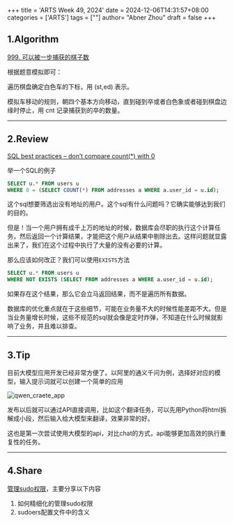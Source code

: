 +++
title = 'ARTS Week 49, 2024'
date = 2024-12-06T14:31:57+08:00
categories = ['ARTS']
tags = [""]
author=  "Abner Zhou"
draft = false
+++
## 1.Algorithm

[999. 可以被一步捕获的棋子数](https://leetcode.cn/problems/available-captures-for-rook/description/)

根据题意模拟即可：

遍历棋盘确定白色车的下标，用 (st,ed) 表示。

模拟车移动的规则，朝四个基本方向移动，直到碰到卒或者白色象或者碰到棋盘边缘时停止，用 cnt 记录捕获到的卒的数量。

---

## 2.Review

[SQL best practices – don’t compare count(*) with 0](https://www.depesz.com/2024/12/01/sql-best-practices-dont-compare-count-with-0/)

举一个SQL的例子

```sql
SELECT u.* FROM users u
WHERE 0 = (SELECT COUNT(*) FROM addresses a WHERE a.user_id = u.id);
```

这个sql想要筛选出没有地址的用户。这个sql有什么问题吗？它确实能够达到我们的目的。

但是！当一个用户拥有成千上万的地址的时候，数据库会尽职的执行这个计算任务，然后返回一个计算结果，才能把这个用户从结果中剔除出去。这样问题就显露出来了，我们在这个过程中执行了大量的没有必要的计算。

那么应该如何改正？我们可以使用`EXISTS`方法

```sql
SELECT u.* FROM users u
WHERE NOT EXISTS (SELECT FROM addresses a WHERE a.user_id = u.id);
```

如果存在这个结果，那么它会立马返回结果，而不是遍历所有数据。

数据库的优化重点就在于这些细节，可能在业务量不大的时候性能差距不大。但是当业务量增长时候，这些不规范的sql就会像是定时炸弹，不知道在什么时候就影响了业务，并且难以排查。

---

## 3.Tip

目前大模型应用开发已经非常方便了。以阿里的通义千问为例，选择好对应的模型，输入提示词就可以创建一个简单的应用

![qwen_craete_app](https://aiit-backup.oss-cn-shanghai.aliyuncs.com/images/2024/12/d6d6ec5eb97099a233e40f7b5ee7a40d-d6d6ec5eb97099a233e40f7b5ee7a40d-image-20241206165107247.png)

发布以后就可以通过API直接调用，比如这个翻译任务，可以先用Python将html拆解成小段，然后输入给大模型来翻译，效果非常的好。

这也是第一次尝试使用大模型的api，对比chat的方式，api能够更加高效的执行重复性的任务。

---

## 4.Share

[管理sudo权限](/posts/manage_sudo_privileges/)，主要分享以下内容

1. 如何精细化的管理sudo权限
2. sudoers配置文件中的含义
